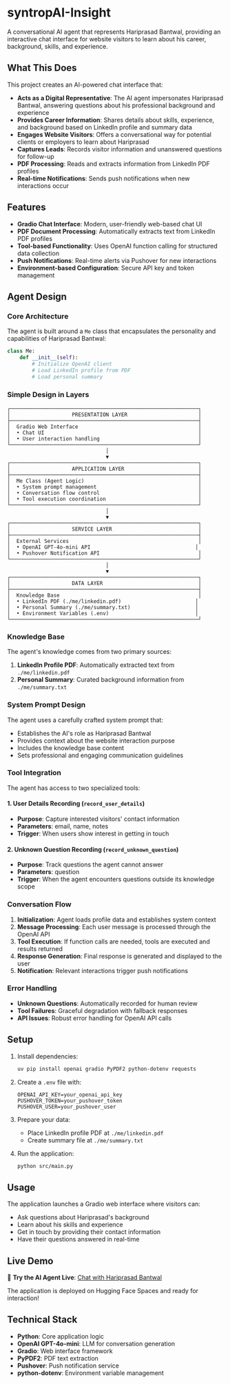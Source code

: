 # syntropAI-Insight

A conversational AI agent that represents Hariprasad Bantwal, providing an interactive chat interface for website visitors to learn about his career, background, skills, and experience.

## What This Does

This project creates an AI-powered chat interface that:

- **Acts as a Digital Representative**: The AI agent impersonates Hariprasad Bantwal, answering questions about his professional background and experience
- **Provides Career Information**: Shares details about skills, experience, and background based on LinkedIn profile and summary data
- **Engages Website Visitors**: Offers a conversational way for potential clients or employers to learn about Hariprasad
- **Captures Leads**: Records visitor information and unanswered questions for follow-up
- **PDF Processing**: Reads and extracts information from LinkedIn PDF profiles
- **Real-time Notifications**: Sends push notifications when new interactions occur

## Features

- **Gradio Chat Interface**: Modern, user-friendly web-based chat UI
- **PDF Document Processing**: Automatically extracts text from LinkedIn PDF profiles
- **Tool-based Functionality**: Uses OpenAI function calling for structured data collection
- **Push Notifications**: Real-time alerts via Pushover for new interactions
- **Environment-based Configuration**: Secure API key and token management

## Agent Design

### Core Architecture

The agent is built around a `Me` class that encapsulates the personality and capabilities of Hariprasad Bantwal:

```python
class Me:
    def __init__(self):
        # Initialize OpenAI client
        # Load LinkedIn profile from PDF
        # Load personal summary
```

### Simple Design in Layers

```
┌─────────────────────────────────────────────────────────────┐
│                    PRESENTATION LAYER                       │
├─────────────────────────────────────────────────────────────┤
│  Gradio Web Interface                                       │
│  • Chat UI                                                  │
│  • User interaction handling                                │
└─────────────────────────────────────────────────────────────┘
                                │
                                ▼
┌─────────────────────────────────────────────────────────────┐
│                    APPLICATION LAYER                        │
├─────────────────────────────────────────────────────────────┤
│  Me Class (Agent Logic)                                     │
│  • System prompt management                                 │
│  • Conversation flow control                                │
│  • Tool execution coordination                              │
└─────────────────────────────────────────────────────────────┘
                                │
                                ▼
┌─────────────────────────────────────────────────────────────┐
│                    SERVICE LAYER                            │
├─────────────────────────────────────────────────────────────┤
│  External Services                                          │
│  • OpenAI GPT-4o-mini API                                  │
│  • Pushover Notification API                                │
└─────────────────────────────────────────────────────────────┘
                                │
                                ▼
┌─────────────────────────────────────────────────────────────┐
│                    DATA LAYER                               │
├─────────────────────────────────────────────────────────────┤
│  Knowledge Base                                             │
│  • LinkedIn PDF (./me/linkedin.pdf)                        │
│  • Personal Summary (./me/summary.txt)                     │
│  • Environment Variables (.env)                            │
└─────────────────────────────────────────────────────────────┘
```

### Knowledge Base

The agent's knowledge comes from two primary sources:
1. **LinkedIn Profile PDF**: Automatically extracted text from `./me/linkedin.pdf`
2. **Personal Summary**: Curated background information from `./me/summary.txt`

### System Prompt Design

The agent uses a carefully crafted system prompt that:
- Establishes the AI's role as Hariprasad Bantwal
- Provides context about the website interaction purpose
- Includes the knowledge base content
- Sets professional and engaging communication guidelines

### Tool Integration

The agent has access to two specialized tools:

#### 1. User Details Recording (`record_user_details`)
- **Purpose**: Capture interested visitors' contact information
- **Parameters**: email, name, notes
- **Trigger**: When users show interest in getting in touch

#### 2. Unknown Question Recording (`record_unknown_question`)
- **Purpose**: Track questions the agent cannot answer
- **Parameters**: question
- **Trigger**: When the agent encounters questions outside its knowledge scope

### Conversation Flow

1. **Initialization**: Agent loads profile data and establishes system context
2. **Message Processing**: Each user message is processed through the OpenAI API
3. **Tool Execution**: If function calls are needed, tools are executed and results returned
4. **Response Generation**: Final response is generated and displayed to the user
5. **Notification**: Relevant interactions trigger push notifications

### Error Handling

- **Unknown Questions**: Automatically recorded for human review
- **Tool Failures**: Graceful degradation with fallback responses
- **API Issues**: Robust error handling for OpenAI API calls

## Setup

1. Install dependencies:
   ```bash
   uv pip install openai gradio PyPDF2 python-dotenv requests
   ```

2. Create a `.env` file with:
   ```
   OPENAI_API_KEY=your_openai_api_key
   PUSHOVER_TOKEN=your_pushover_token
   PUSHOVER_USER=your_pushover_user
   ```

3. Prepare your data:
   - Place LinkedIn profile PDF at `./me/linkedin.pdf`
   - Create summary file at `./me/summary.txt`

4. Run the application:
   ```bash
   python src/main.py
   ```

## Usage

The application launches a Gradio web interface where visitors can:
- Ask questions about Hariprasad's background
- Learn about his skills and experience
- Get in touch by providing their contact information
- Have their questions answered in real-time

## Live Demo

🚀 **Try the AI Agent Live**: [Chat with Hariprasad Bantwal](https://huggingface.co/spaces/paihari/syntropAI-Insight)

The application is deployed on Hugging Face Spaces and ready for interaction!

## Technical Stack

- **Python**: Core application logic
- **OpenAI GPT-4o-mini**: LLM for conversation generation
- **Gradio**: Web interface framework
- **PyPDF2**: PDF text extraction
- **Pushover**: Push notification service
- **python-dotenv**: Environment variable management